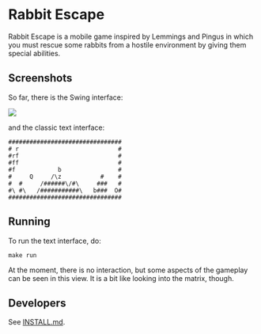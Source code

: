 Rabbit Escape
=============

Rabbit Escape is a mobile game inspired by Lemmings and Pingus
in which you must rescue some rabbits from a hostile environment
by giving them special abilities.

Screenshots
-----------

So far, there is the Swing interface:

![](https://raw.githubusercontent.com/andybalaam/rabbit-escape/master/doc/minilevel/rabbitescape-minilevel.gif)

and the classic text interface:

    ################################
    # r                            #
    #rf                            #
    #ff                            #
    #f            b                #
    #     Q     /\z           #    #
    #  #     /######\/#\     ###   #
    #\ #\   /###########\   b###  O#
    ################################

Running
-------

To run the text interface, do:

    make run

At the moment, there is no interaction, but some aspects of the gameplay
can be seen in this view.  It is a bit like looking into the matrix, though.

Developers
----------

See [INSTALL.md](https://github.com/andybalaam/rabbit-escape/blob/master/INSTALL.md).


